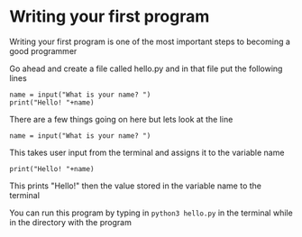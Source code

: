 # Writing your first program

Writing your first program is one of the most important steps to becoming a good programmer

Go ahead and create a file called hello.py and in that file put the following lines

```
name = input("What is your name? ")
print("Hello! "+name)
```
There are a few things going on here but lets look at the line

`name = input("What is your name? ")`

This takes user input from the terminal and assigns it to the variable name

`print("Hello! "+name)`

This prints "Hello!" then the value stored in the variable name to the terminal

You can run this program by typing in `python3 hello.py` in the terminal while in the directory with the program
